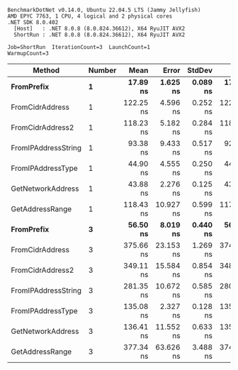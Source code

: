 ```

BenchmarkDotNet v0.14.0, Ubuntu 22.04.5 LTS (Jammy Jellyfish)
AMD EPYC 7763, 1 CPU, 4 logical and 2 physical cores
.NET SDK 8.0.402
  [Host]   : .NET 8.0.8 (8.0.824.36612), X64 RyuJIT AVX2
  ShortRun : .NET 8.0.8 (8.0.824.36612), X64 RyuJIT AVX2

Job=ShortRun  IterationCount=3  LaunchCount=1  
WarmupCount=3  

```
| Method              | Number | Mean      | Error     | StdDev   | Min       | Max       | Gen0   | Allocated |
|-------------------- |------- |----------:|----------:|---------:|----------:|----------:|-------:|----------:|
| **FromPrefix**          | **1**      |  **17.89 ns** |  **1.625 ns** | **0.089 ns** |  **17.83 ns** |  **17.99 ns** | **0.0007** |      **56 B** |
| FromCidrAddress     | 1      | 122.25 ns |  4.596 ns | 0.252 ns | 122.08 ns | 122.54 ns | 0.0012 |     112 B |
| FromCidrAddress2    | 1      | 118.23 ns |  5.182 ns | 0.284 ns | 118.06 ns | 118.55 ns | 0.0012 |     112 B |
| FromIPAddressString | 1      |  93.38 ns |  9.433 ns | 0.517 ns |  92.98 ns |  93.96 ns | 0.0006 |      56 B |
| FromIPAddressType   | 1      |  44.90 ns |  4.555 ns | 0.250 ns |  44.63 ns |  45.12 ns | 0.0010 |      88 B |
| GetNetworkAddress   | 1      |  43.88 ns |  2.276 ns | 0.125 ns |  43.81 ns |  44.03 ns | 0.0007 |      56 B |
| GetAddressRange     | 1      | 118.43 ns | 10.927 ns | 0.599 ns | 117.93 ns | 119.09 ns | 0.0019 |     168 B |
| **FromPrefix**          | **3**      |  **56.50 ns** |  **8.019 ns** | **0.440 ns** |  **56.01 ns** |  **56.85 ns** | **0.0020** |     **168 B** |
| FromCidrAddress     | 3      | 375.66 ns | 23.153 ns | 1.269 ns | 374.78 ns | 377.12 ns | 0.0038 |     336 B |
| FromCidrAddress2    | 3      | 349.11 ns | 15.584 ns | 0.854 ns | 348.28 ns | 349.99 ns | 0.0038 |     336 B |
| FromIPAddressString | 3      | 281.35 ns | 10.672 ns | 0.585 ns | 280.87 ns | 282.00 ns | 0.0019 |     168 B |
| FromIPAddressType   | 3      | 135.08 ns |  2.327 ns | 0.128 ns | 135.01 ns | 135.23 ns | 0.0031 |     264 B |
| GetNetworkAddress   | 3      | 136.41 ns | 11.552 ns | 0.633 ns | 135.98 ns | 137.14 ns | 0.0019 |     168 B |
| GetAddressRange     | 3      | 377.34 ns | 63.626 ns | 3.488 ns | 374.32 ns | 381.16 ns | 0.0057 |     504 B |
